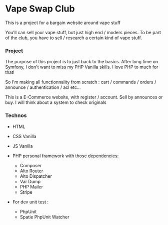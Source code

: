 # Vape Swap Club

This is a project for a bargain website around vape stuff

You'll can sell your vape stuff, but just high end / moders pieces. To be part of the club, you have to sell / research a certain kind of vape stuff.

### Project

The purpose of this project is to just back to the basics. After long time on Symfony, I don't want to miss my PHP Vanilla skills. I love PHP to much for that!

So I'm making all functionnality from scratch : cart / commands / orders / announce / authentication / acl etc...

This is a E-Commerce website, with register / account. Sell by announces or buy. I will think about a system to check originals

### Technos

- HTML
- CSS Vanilla
- JS Vanilla
- PHP personal framework with those dependencies:
    - Composer
    - Alto Router
    - Alto Dispatcher
    - Var Dump
    - PHP Mailer
    - Stripe

- For dev unit test :
    - PhpUnit
    - Spatie PhpUnit Watcher
  
